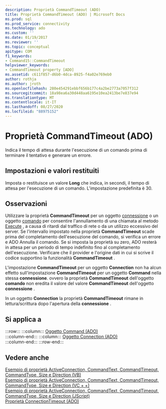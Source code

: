 ```yaml
---
description: Proprietà CommandTimeout (ADO)
title: Proprietà CommandTimeout (ADO) | Microsoft Docs
ms.prod: sql
ms.prod_service: connectivity
ms.technology: ado
ms.custom: ''
ms.date: 01/19/2017
ms.reviewer: ''
ms.topic: conceptual
apitype: COM
f1_keywords:
- Command15::CommandTimeout
helpviewer_keywords:
- CommandTimeout property [ADO]
ms.assetid: c611f857-d6b0-4dca-8925-f4a02e769eb0
author: rothja
ms.author: jroth
ms.openlocfilehash: 280e454291ebbf656b177c4a2be2773a7057f312
ms.sourcegitcommit: 18a98ea6a30d448aa6195e10ea2413be7e837e94
ms.translationtype: MT
ms.contentlocale: it-IT
ms.lasthandoff: 08/27/2020
ms.locfileid: "88975152"
---
```

# <a name="commandtimeout-property-ado"></a>Proprietà CommandTimeout (ADO)
Indica il tempo di attesa durante l'esecuzione di un comando prima di terminare il tentativo e generare un errore.  
  
## <a name="settings-and-return-values"></a>Impostazioni e valori restituiti  
 Imposta o restituisce un valore **Long** che indica, in secondi, il tempo di attesa per l'esecuzione di un comando. L'impostazione predefinita è 30.  
  
## <a name="remarks"></a>Osservazioni  
 Utilizzare la proprietà **CommandTimeout** per un oggetto [connessione](./connection-object-ado.md) o un oggetto [comando](./command-object-ado.md) per consentire l'annullamento di una chiamata al metodo [Execute](./execute-method-ado-command.md) , a causa di ritardi dal traffico di rete o da un utilizzo eccessivo del server. Se l'intervallo impostato nella proprietà **CommandTimeout** scade prima del completamento dell'esecuzione del comando, si verifica un errore e ADO Annulla il comando. Se si imposta la proprietà su zero, ADO resterà in attesa per un periodo di tempo indefinito fino al completamento dell'esecuzione. Verificare che il provider e l'origine dati in cui si scrive il codice supportino la funzionalità **CommandTimeout** .  
  
 L'impostazione **CommandTimeout** per un oggetto **Connection** non ha alcun effetto sull'impostazione **CommandTimeout** per un oggetto **Command** nella stessa **connessione**. ovvero la proprietà **CommandTimeout** dell'oggetto **comando** non eredita il valore del valore **CommandTimeout** dell'oggetto **connessione** .  
  
 In un oggetto **Connection** la proprietà **CommandTimeout** rimane in lettura/scrittura dopo l'apertura della **connessione** .  
  
## <a name="applies-to"></a>Si applica a  

:::row:::
    :::column:::
        [Oggetto Command (ADO)](./command-object-ado.md)  
    :::column-end:::
    :::column:::
        [Oggetto Connection (ADO)](./connection-object-ado.md)  
    :::column-end:::
:::row-end:::

## <a name="see-also"></a>Vedere anche  
 [Esempio di proprietà ActiveConnection, CommandText, CommandTimeout, CommandType, Size e Direction (VB)](./activeconnection-commandtext-commandtimeout-commandtype-size-example-vb.md)   
 [Esempio di proprietà ActiveConnection, CommandText, CommandTimeout, CommandType, Size e Direction (VC + +)](./activeconnection-commandtext-commandtimeout-commandtype-size-example-vc.md)   
 [Esempio di proprietà ActiveConnection, CommandText, CommandTimeout, CommandType, Size e Direction (JScript)](./activeconnection-commandtext-timeout-type-size-example-jscript.md)   
 [Proprietà ConnectionTimeout (ADO)](./connectiontimeout-property-ado.md)